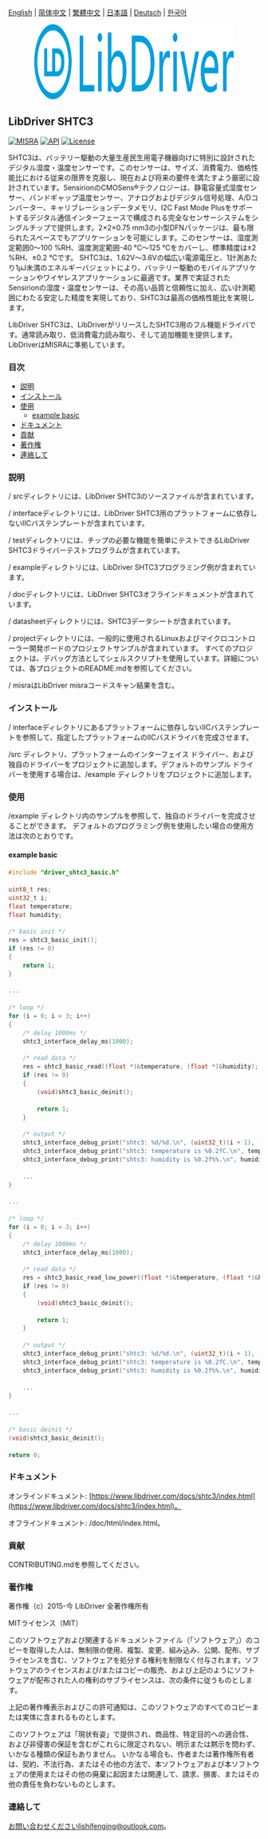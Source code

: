 [English](/README.md) | [ 简体中文](/README_zh-Hans.md) | [繁體中文](/README_zh-Hant.md) | [日本語](/README_ja.md) | [Deutsch](/README_de.md) | [한국어](/README_ko.md)

<div align=center>
<img src="/doc/image/logo.svg" width="400" height="150"/>
</div>

## LibDriver SHTC3

[![MISRA](https://img.shields.io/badge/misra-compliant-brightgreen.svg)](/misra/README.md) [![API](https://img.shields.io/badge/api-reference-blue.svg)](https://www.libdriver.com/docs/shtc3/index.html) [![License](https://img.shields.io/badge/license-MIT-brightgreen.svg)](/LICENSE)

SHTC3は、バッテリー駆動の大量生産民生用電子機器向けに特別に設計されたデジタル湿度・温度センサーです。このセンサーは、サイズ、消費電力、価格性能比における従来の限界を克服し、現在および将来の要件を満たすよう厳密に設計されています。SensirionのCMOSens®テクノロジーは、静電容量式湿度センサー、バンドギャップ温度センサー、アナログおよびデジタル信号処理、A/Dコンバーター、キャリブレーションデータメモリ、I2C Fast Mode Plusをサポートするデジタル通信インターフェースで構成される完全なセンサーシステムをシングルチップで提供します。2×2×0.75 mm3の小型DFNパッケージは、最も限られたスペースでもアプリケーションを可能にします。このセンサーは、湿度測定範囲0～100 %RH、温度測定範囲-40 °C～125 °Cをカバーし、標準精度は±2 %RH、±0.2 °Cです。 SHTC3は、1.62V～3.6Vの幅広い電源電圧と、1計測あたり1μJ未満のエネルギーバジェットにより、バッテリー駆動のモバイルアプリケーションやワイヤレスアプリケーションに最適です。業界で実証されたSensirionの湿度・温度センサーは、その高い品質と信頼性に加え、広い計測範囲にわたる安定した精度を実現しており、SHTC3は最高の価格性能比を実現します。

LibDriver SHTC3は、LibDriverがリリースしたSHTC3用のフル機能ドライバです。通常読み取り、低消費電力読み取り、そして追加機能を提供します。LibDriverはMISRAに準拠しています。

### 目次

  - [説明](#説明)
  - [インストール](#インストール)
  - [使用](#使用)
    - [example basic](#example-basic)
  - [ドキュメント](#ドキュメント)
  - [貢献](#貢献)
  - [著作権](#著作権)
  - [連絡して](#連絡して)

### 説明

/ srcディレクトリには、LibDriver SHTC3のソースファイルが含まれています。

/ interfaceディレクトリには、LibDriver SHTC3用のプラットフォームに依存しないIICバステンプレートが含まれています。

/ testディレクトリには、チップの必要な機能を簡単にテストできるLibDriver SHTC3ドライバーテストプログラムが含まれています。

/ exampleディレクトリには、LibDriver SHTC3プログラミング例が含まれています。

/ docディレクトリには、LibDriver SHTC3オフラインドキュメントが含まれています。

/ datasheetディレクトリには、SHTC3データシートが含まれています。

/ projectディレクトリには、一般的に使用されるLinuxおよびマイクロコントローラー開発ボードのプロジェクトサンプルが含まれています。 すべてのプロジェクトは、デバッグ方法としてシェルスクリプトを使用しています。詳細については、各プロジェクトのREADME.mdを参照してください。

/ misraはLibDriver misraコードスキャン結果を含む。

### インストール

/ interfaceディレクトリにあるプラットフォームに依存しないIICバステンプレートを参照して、指定したプラットフォームのIICバスドライバを完成させます。

/src ディレクトリ、プラットフォームのインターフェイス ドライバー、および独自のドライバーをプロジェクトに追加します。デフォルトのサンプル ドライバーを使用する場合は、/example ディレクトリをプロジェクトに追加します。

### 使用

/example ディレクトリ内のサンプルを参照して、独自のドライバーを完成させることができます。 デフォルトのプログラミング例を使用したい場合の使用方法は次のとおりです。

#### example basic

```C
#include "driver_shtc3_basic.h"

uint8_t res;
uint32_t i;
float temperature;
float humidity;

/* basic init */
res = shtc3_basic_init();
if (res != 0)
{
    return 1;
}

...
    
/* loop */
for (i = 0; i < 3; i++)
{
    /* delay 1000ms */
    shtc3_interface_delay_ms(1000);

    /* read data */
    res = shtc3_basic_read((float *)&temperature, (float *)&humidity);
    if (res != 0)
    {
        (void)shtc3_basic_deinit();

        return 1;
    }

    /* output */
    shtc3_interface_debug_print("shtc3: %d/%d.\n", (uint32_t)(i + 1), (uint32_t)3);
    shtc3_interface_debug_print("shtc3: temperature is %0.2fC.\n", temperature);
    shtc3_interface_debug_print("shtc3: humidity is %0.2f%%.\n", humidity);
    
    ...
}

...

/* loop */
for (i = 0; i < 3; i++)
{
    /* delay 1000ms */
    shtc3_interface_delay_ms(1000);

    /* read data */
    res = shtc3_basic_read_low_power((float *)&temperature, (float *)&humidity);
    if (res != 0)
    {
        (void)shtc3_basic_deinit();

        return 1;
    }

    /* output */
    shtc3_interface_debug_print("shtc3: %d/%d.\n", (uint32_t)(i + 1), (uint32_t)3);
    shtc3_interface_debug_print("shtc3: temperature is %0.2fC.\n", temperature);
    shtc3_interface_debug_print("shtc3: humidity is %0.2f%%.\n", humidity);
    
    ...
}  

...
    
/* basic deinit */
(void)shtc3_basic_deinit();

return 0;
```

### ドキュメント

オンラインドキュメント: [https://www.libdriver.com/docs/shtc3/index.html](https://www.libdriver.com/docs/shtc3/index.html)。

オフラインドキュメント: /doc/html/index.html。

### 貢献

CONTRIBUTING.mdを参照してください。

### 著作権

著作権（c）2015-今 LibDriver 全著作権所有

MITライセンス（MIT）

このソフトウェアおよび関連するドキュメントファイル（「ソフトウェア」）のコピーを取得した人は、無制限の使用、複製、変更、組み込み、公開、配布、サブライセンスを含む、ソフトウェアを処分する権利を制限なく付与されます。ソフトウェアのライセンスおよび/またはコピーの販売、および上記のようにソフトウェアが配布された人の権利のサブライセンスは、次の条件に従うものとします。

上記の著作権表示およびこの許可通知は、このソフトウェアのすべてのコピーまたは実体に含まれるものとします。

このソフトウェアは「現状有姿」で提供され、商品性、特定目的への適合性、および非侵害の保証を含むがこれらに限定されない、明示または黙示を問わず、いかなる種類の保証もありません。 いかなる場合も、作者または著作権所有者は、契約、不法行為、またはその他の方法で、本ソフトウェアおよび本ソフトウェアの使用またはその他の廃棄に起因または関連して、請求、損害、またはその他の責任を負わないものとします。

### 連絡して

お問い合わせくださいlishifenging@outlook.com。